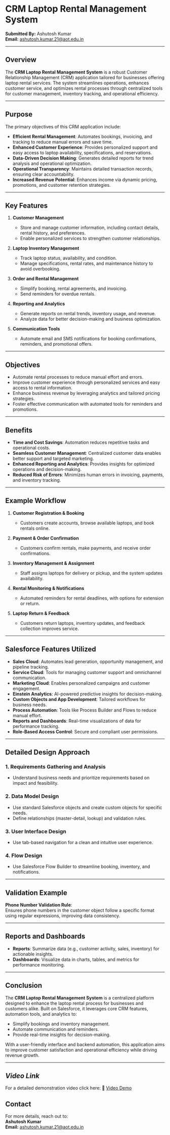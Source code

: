 # CRM Laptop Rental Management System

**Submitted By:** Ashutosh Kumar  
**Email:** [ashutosh.kumar.21@aot.edu.in](mailto:ashutosh.kumar.21@aot.edu.in)

---

## Overview

The **CRM Laptop Rental Management System** is a robust Customer Relationship Management (CRM) application tailored for businesses offering laptop rental services. The system streamlines operations, enhances customer service, and optimizes rental processes through centralized tools for customer management, inventory tracking, and operational efficiency.

---

## Purpose

The primary objectives of this CRM application include:

- **Efficient Rental Management**: Automates bookings, invoicing, and tracking to reduce manual errors and save time.
- **Enhanced Customer Experience**: Provides personalized support and easy access to laptop availability, specifications, and reservations.
- **Data-Driven Decision Making**: Generates detailed reports for trend analysis and operational optimization.
- **Operational Transparency**: Maintains detailed transaction records, ensuring clear accountability.
- **Increased Revenue Potential**: Enhances income via dynamic pricing, promotions, and customer retention strategies.

---

## Key Features

1. **Customer Management**  
   - Store and manage customer information, including contact details, rental history, and preferences.
   - Enable personalized services to strengthen customer relationships.

2. **Laptop Inventory Management**  
   - Track laptop status, availability, and condition.  
   - Manage specifications, rental rates, and maintenance history to avoid overbooking.

3. **Order and Rental Management**  
   - Simplify booking, rental agreements, and invoicing.  
   - Send reminders for overdue rentals.

4. **Reporting and Analytics**  
   - Generate reports on rental trends, inventory usage, and revenue.  
   - Analyze data for better decision-making and business optimization.

5. **Communication Tools**  
   - Automate email and SMS notifications for booking confirmations, reminders, and promotional offers.

---

## Objectives

- Automate rental processes to reduce manual effort and errors.
- Improve customer experience through personalized services and easy access to rental information.
- Enhance business revenue by leveraging analytics and tailored pricing strategies.
- Foster effective communication with automated tools for reminders and promotions.

---

## Benefits

- **Time and Cost Savings**: Automation reduces repetitive tasks and operational costs.
- **Seamless Customer Management**: Centralized customer data enables better support and targeted marketing.
- **Enhanced Reporting and Analytics**: Provides insights for optimized operations and decision-making.
- **Reduced Risk of Errors**: Minimizes human errors in invoicing, payments, and inventory tracking.

---

## Example Workflow

1. **Customer Registration & Booking**  
   - Customers create accounts, browse available laptops, and book rentals online.

2. **Payment & Order Confirmation**  
   - Customers confirm rentals, make payments, and receive order confirmations.

3. **Inventory Management & Assignment**  
   - Staff assigns laptops for delivery or pickup, and the system updates availability.

4. **Rental Monitoring & Notifications**  
   - Automated reminders for rental deadlines, with options for extension or return.

5. **Laptop Return & Feedback**  
   - Customers return laptops, inventory updates, and feedback collection improves service.

---

## Salesforce Features Utilized

- **Sales Cloud**: Automates lead generation, opportunity management, and pipeline tracking.
- **Service Cloud**: Tools for managing customer support and omnichannel communication.
- **Marketing Cloud**: Enables personalized campaigns and customer engagement.
- **Einstein Analytics**: AI-powered predictive insights for decision-making.
- **Custom Objects and App Development**: Tailored workflows for business needs.
- **Process Automation**: Tools like Process Builder and Flows to reduce manual effort.
- **Reports and Dashboards**: Real-time visualizations of data for performance tracking.
- **Role-Based Access Control**: Secure and compliant user permissions.

---

## Detailed Design Approach

### 1. **Requirements Gathering and Analysis**
   - Understand business needs and prioritize requirements based on impact and feasibility.

### 2. **Data Model Design**
   - Use standard Salesforce objects and create custom objects for specific needs.
   - Define relationships (master-detail, lookup) and validation rules.

### 3. **User Interface Design**
   - Use tab-based navigation for a clean and intuitive user experience.

### 4. **Flow Design**
   - Use Salesforce Flow Builder to streamline booking, inventory, and notifications.

---

## Validation Example

**Phone Number Validation Rule**:  
Ensures phone numbers in the customer object follow a specific format using regular expressions, improving data consistency.

---

## Reports and Dashboards

- **Reports**: Summarize data (e.g., customer activity, sales, inventory) for actionable insights.
- **Dashboards**: Visualize data in charts, tables, and metrics for performance monitoring.

---

## Conclusion

The **CRM Laptop Rental Management System** is a centralized platform designed to enhance the laptop rental process for businesses and customers alike. Built on Salesforce, it leverages core CRM features, automation tools, and analytics to:

- Simplify bookings and inventory management.
- Automate communication and reminders.
- Provide real-time insights for decision-making.

With a user-friendly interface and backend automation, this application aims to improve customer satisfaction and operational efficiency while driving revenue growth.

---
## *Video Link*
For a detailed demonstration video click here: 🎥 [Video Demo](https://drive.google.com/file/d/1bobFvYNC17c9Ovdk13Ymgt_FWPmjUWsE/view?usp=sharing)
## Contact

For more details, reach out to:  
**Ashutosh Kumar**  
**Email:** [ashutosh.kumar.21@aot.edu.in](mailto:ashutosh.kumar.21@aot.edu.in)
